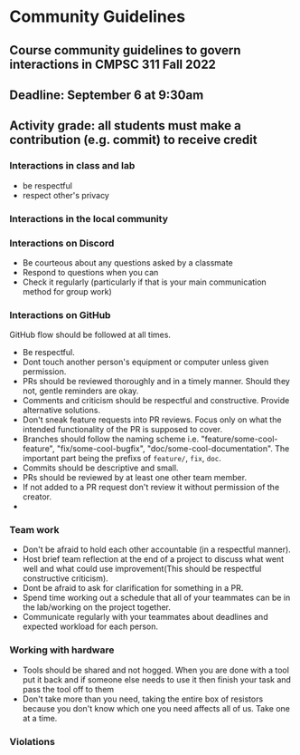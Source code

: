 # Community Guidelines

## Course community guidelines to govern interactions in CMPSC 311 Fall 2022

## Deadline: September 6 at 9:30am

## Activity grade: all students must make a contribution (e.g. commit) to receive credit

### Interactions in class and lab

- be respectful
- respect other's privacy
### Interactions in the local community

### Interactions on Discord
- Be courteous about any questions asked by a classmate
- Respond to questions when you can
- Check it regularly (particularly if that is your main communication method for group work)

### Interactions on GitHub
GitHub flow should be followed at all times.
 - Be respectful.
 - Dont touch another person's equipment or computer unless given permission.
 - PRs should be reviewed thoroughly and in a timely manner. Should they not, gentle reminders are okay.
 - Comments and criticism should be respectful and constructive. Provide alternative solutions.
 - Don't sneak feature requests into PR reviews. Focus only on what the intended functionality of the PR is supposed to cover.
 - Branches should follow the naming scheme i.e. "feature/some-cool-feature", "fix/some-cool-bugfix", "doc/some-cool-documentation". The important part being the prefixs of `feature/`, `fix`, `doc`.
 - Commits should be descriptive and small.
 - PRs should be reviewed by at least one other team member.
 - If not added to a PR request don't review it without permission of the creator.
 - 
### Team work
 - Don't be afraid to hold each other accountable (in a respectful manner).
 - Host brief team reflection at the end of a project to discuss what went well and what could use improvement(This should be respectful constructive criticism).
 - Dont be afraid to ask for clarification for something in a PR.
 - Spend time working out a schedule that all of your teammates can be in the lab/working on the project together.
 - Communicate regularly with your teammates about deadlines and expected workload for each person.

### Working with hardware
 - Tools should be shared and not hogged. When you are done with a tool put it back and if someone else needs to use it then finish your task and pass the tool off to them
 - Don't take more than you need, taking the entire box of resistors because you don't know which one you need affects all of us. Take one at a time.
 
### Violations

